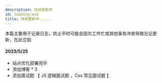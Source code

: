 ```yaml
---
description: 持续更新中
id: loading-end
title: 持续更新中......
---
```


本篇主要用于记录日志，防止平时可能会因为工作忙或其他事务冲突导致忘记更新，在此立贴

#### 2023/5/25

-   站点优化部署完毕
-   添加博客 \* 3
-   添加面试题 【 JS 逻辑面试题 ，Css 常见面试题 】
